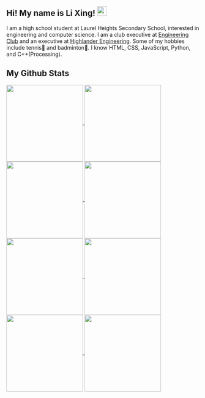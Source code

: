 ## Hi! My name is Li Xing! <img src="https://github.com/lixingyin/lixingyin/assets/114456809/5725c31a-df62-4e4b-bec4-bdefa7d00ce7" width="25" height="25">

I am a high school student at Laurel Heights Secondary School, interested in engineering and computer science. I am a club executive at [Engineering Club](https://www.instagram.com/lhssengineering/) and an executive at [Highlander Engineering](https://www.highlanderengineering.ca/). Some of my hobbies include tennis🎾 and badminton🏸. I know HTML, CSS, JavaScript, Python, and C++(Processing).

## My Github Stats

<a href="https://github.com/anuraghazra/github-readme-stats#gh-dark-mode-only">
  <img height=200 align="center" src="https://github-readme-stats.vercel.app/api?username=lixingyin&show_icons=true&theme=default"/>
  <img height=200 align="center" src="https://github-readme-stats.vercel.app/api/top-langs/?username=anuraghazra&layout=compact&theme=default"/>
</a>

<a href="https://github.com/anuraghazra/github-readme-stats#gh-light-mode-only">
  <img height=200 align="center" src="https://github-readme-stats.vercel.app/api?username=lixingyin&show_icons=true&theme=nightowl"/>
  <img height=200 align="center" src="https://github-readme-stats.vercel.app/api/top-langs/?username=anuraghazra&layout=compact&theme=nightowl"/>
</a>

<a href="https://github.com/anuraghazra/github-readme-stats#gh-dark-mode-only">
  <img height="200" align="center" src="https://github-readme-stats.vercel.app/api?username=lixingyin&show_icons=true&theme=dark"/>
  <img height="200" align="center" src="https://github-readme-stats.vercel.app/api/top-langs/?username=anuraghazra&layout=compact&theme=dark"/>
</a>

<a href="https://github.com/anuraghazra/github-readme-stats#gh-light-mode-only">
  <img height="200" align="center" src="https://github-readme-stats.vercel.app/api?username=lixingyin&show_icons=true&theme=light"/>
  <img height="200" align="center" src="https://github-readme-stats.vercel.app/api/top-langs/?username=anuraghazra&layout=compact&theme=light"/>
</a>
